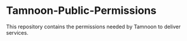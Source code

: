 # Tamnoon-Public-Permissions
This repository contains the permissions needed by Tamnoon to deliver services.
